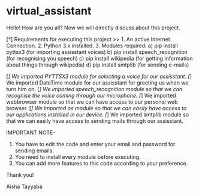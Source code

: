 # virtual_assistant
Hello! How are you all? Now we will directly discuss about this project.

[*] Requirements for executing this project >>
    1. An active Internet Connection.
    2. Python 3.x installed.
    3. Modules required:
        a) pip install pyttsx3 (for importing assisstant voices)
        b) pip install speech_recognition (for recognising you speech)
        c) pip install wikipedia (for getting information about things through wikipedia)
        d) pip install smtplib (for sending e-mails)

[*] We imported PYTTSX3 module for selecting a voice for our assisstant.
[*] We imported DateTime module for our assisstant for greeting us when we turn him on.
[*] We imported speech_recognition module so that we can recognise the voice coming through our microphone.
[*] We imported webbrowser module so that we can have access to our personal web browser.
[*] We imported os module so that we can easily have access to our applications installed in our device.
[*] We imported smtplib module so that we can easily have access to sending mails through our assisstant.

IMPORTANT NOTE-
1. You have to edit the code and enter your email and password for sending emails.
2. You need to install every module before executing.
3. You can add more features to this code according to your preference.

Thank you!


Aisha Tayyaba
